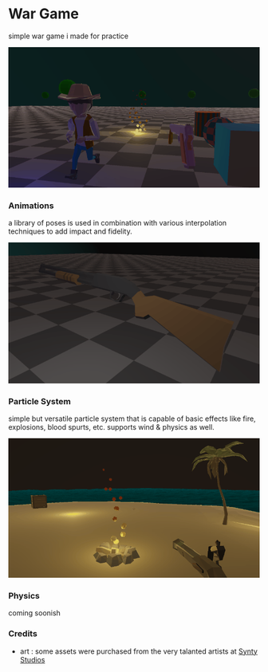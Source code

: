 # War Game
simple war game i made for practice

![showcase](assets/misc/showcase_0.gif)

### Animations
a library of poses is used in combination with various interpolation techniques to add impact and fidelity.

![showcase](assets/misc/showcase_1.gif)

### Particle System
simple but versatile particle system that is capable of basic effects
like fire, explosions, blood spurts, etc. supports wind & physics as well.

![showcase](assets/misc/showcase_2.gif)

### Physics
coming soonish

### Credits
- art : some assets were purchased from the very talanted artists at [Synty Studios](https://syntystore.com/collections/frontpage)
